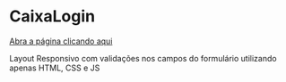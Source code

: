 # CaixaLogin

<a href="https://alanfelipealiske.github.io/caixa-login/" target="_blank">Abra a página clicando aqui</a>

Layout Responsivo com validações nos campos do formulário utilizando apenas HTML, CSS e JS 

